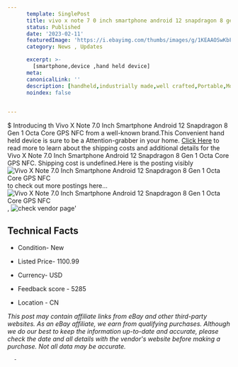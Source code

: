 ```yaml
---
      template: SinglePost
      title: vivo x note 7 0 inch smartphone android 12 snapdragon 8 gen 1 octa core gps nfc
      status: Published
      date: '2023-02-11'
      featuredImage: 'https://i.ebayimg.com/thumbs/images/g/1KEAAOSwKbFiXqyQ/s-l225.jpg'
      category: News , Updates

      excerpt: >-
        [smartphone,device ,hand held device]
      meta:
      canonicalLink: ''
      description: [handheld,industrially made,well crafted,Portable,Mobile,Compact,Convenient,Lightweight,Maneuverable,Man-portable,Miniature,Carriable,Hand-held,Light,Holdable,Transportable,Mobile device,Pocket-sized,On-the-go,Wireless,Cordless,Compact size,Convenient size, smartphone,device ,hand held device]
      noindex: false
      

---
```

$
      Introducing th Vivo X Note 7.0 Inch Smartphone Android 12 Snapdragon 8 Gen 1 Octa Core GPS NFC from a well-known brand.This Convenient hand held device is sure to be a Attention-grabber in your home. [Click Here](https://www.ebay.com/itm/165440698828?hash=item268508b9cc%3Ag%3A1KEAAOSwKbFiXqyQ&mkevt=1&mkcid=1&mkrid=711-53200-19255-0&campid=%253CePNCampaignId%253E&customid=%253CreferenceId%253E&toolid=10049) to read more to learn about the shipping costs and additional details for the Vivo X Note 7.0 Inch Smartphone Android 12 Snapdragon 8 Gen 1 Octa Core GPS NFC. Shipping cost is undefined.Here is the posting visibly ![Vivo X Note 7.0 Inch Smartphone Android 12 Snapdragon 8 Gen 1 Octa Core GPS NFC](https://i.ebayimg.com/thumbs/images/g/1KEAAOSwKbFiXqyQ/s-l225.jpg) to check out more postings here... ![Vivo X Note 7.0 Inch Smartphone Android 12 Snapdragon 8 Gen 1 Octa Core GPS NFC](https://i.ebayimg.com/images/g/1KEAAOSwKbFiXqyQ/s-l960.jpg), ![check vendor page](https://origin-galleryplus.ebayimg.com/ws/web/165440698828_2_0_1/225x225.jpg,https://origin-galleryplus.ebayimg.com/ws/web/165440698828_3_0_1/225x225.jpg,https://origin-galleryplus.ebayimg.com/ws/web/165440698828_4_0_1/225x225.jpg,https://origin-galleryplus.ebayimg.com/ws/web/165440698828_5_0_1/225x225.jpg,https://origin-galleryplus.ebayimg.com/ws/web/165440698828_6_0_1/225x225.jpg,https://origin-galleryplus.ebayimg.com/ws/web/165440698828_7_0_1/225x225.jpg,https://origin-galleryplus.ebayimg.com/ws/web/165440698828_8_0_1/225x225.jpg,https://origin-galleryplus.ebayimg.com/ws/web/165440698828_9_0_1/225x225.jpg,https://origin-galleryplus.ebayimg.com/ws/web/165440698828_10_0_1/225x225.jpg)'

      

 ## Technical Facts 



     
      

 - Condition- New 


      

 - Listed Price- 1100.99 


      

 - Currency- USD 


      

 - Feedback score - 5285 


      

 - Location - CN 


      
      

 *_This post may contain affiliate links from eBay and other third-party websites. As an eBay affiliate, we earn from qualifying purchases. Although we do our best to keep the information up-to-date and accurate, please check the date and all details with the vendor's website before making a purchase. Not all data may be accurate._*




      -
